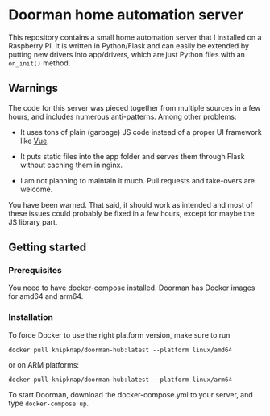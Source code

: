 # Doorman home automation server

This repository contains a small home automation server that I installed
on a Raspberry PI.
It is written in Python/Flask and can easily be extended by putting new
drivers into app/drivers, which are just Python files with an
`on_init()` method.

## Warnings

The code for this server was pieced together from multiple sources in
a few hours, and includes numerous anti-patterns. Among other problems:

- It uses tons of plain (garbage) JS code instead of a proper UI framework
  like [Vue](https://vuejs.org/).

- It puts static files into the app folder and serves them through Flask
  without caching them in nginx.

- I am not planning to maintain it much. Pull requests and take-overs are welcome.

You have been warned.
That said, it should work as intended and most of these issues could probably
be fixed in a few hours, except for maybe the JS library part.

## Getting started

### Prerequisites

You need to have docker-compose installed.
Doorman has Docker images for amd64 and arm64.

### Installation

To force Docker to use the right platform version, make sure to run

```
docker pull knipknap/doorman-hub:latest --platform linux/amd64
```

or on ARM platforms:

```
docker pull knipknap/doorman-hub:latest --platform linux/arm64
```

To start Doorman, download the docker-compose.yml to your server,
and type `docker-compose up`.
